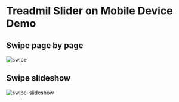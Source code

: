 # Treadmil Slider on Mobile Device Demo

## Swipe page by page

![swipe](https://cloud.githubusercontent.com/assets/2044960/13346202/80e2e5d4-dc19-11e5-8e44-9b324135a58a.gif)

## Swipe slideshow

![swipe-slideshow](https://cloud.githubusercontent.com/assets/2044960/13346215/9126ab42-dc19-11e5-98b1-9b38062ebf13.gif)
